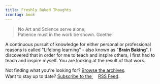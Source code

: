 ```yaml
---
title: Freshly Baked Thoughts
icontag: book
---
```


> No Art and Science serve alone; <br/>Patience must in the work be shown. <span>Goethe</span>

A continuous pursuit of knowledge for either personal or professional reasons is called "Lifelong learning" - also known as "**Brain Baking**". I discovered that in order for me to teach and inspire others, I first had to teach and inspire myself. You are looking at the result of that work. 

Not finding what you're looking for? [Browse the archives](/archives).<br/>
Want to stay up to date? [Subscribe to the <svg class='icon icon-small' width='16' height='16'><use xlink:href='#news'></use></svg>RSS Feed](/index.xml).